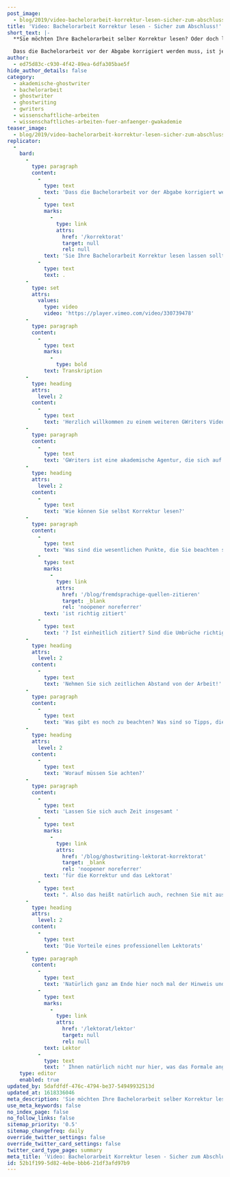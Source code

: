```yaml
---
post_image:
  - blog/2019/video-bachelorarbeit-korrektur-lesen-sicher-zum-abschluss/Bachelorarbeit_Korrektur_lesen.png
title: 'Video: Bachelorarbeit Korrektur lesen - Sicher zum Abschluss!'
short_text: |-
  **Sie möchten Ihre Bachelorarbeit selber Korrektur lesen? Oder doch lieber Korrektur lesen lassen? Bei GWriters erfahren Sie alles, was Sie wissen müssen!**

  Dass die Bachelorarbeit vor der Abgabe korrigiert werden muss, ist jedem Studierenden bekannt. Die Theorie erfolgreich in die Tat umzusetzen aber, fällt vielen schwer. In unserem neuesten Videobeitrag präsentieren wir Ihnen unsere Expertentipps, wie Sie selber bei Ihrer Bachelorarbeit Korrektur lesen können und wann Sie Ihre Bachelorarbeit Korrektur lesen lassen sollten...
author:
  - ed75d83c-c930-4f42-89ea-6dfa305bae5f
hide_author_details: false
category:
  - akademische-ghostwriter
  - bachelorarbeit
  - ghostwriter
  - ghostwriting
  - gwriters
  - wissenschaftliche-arbeiten
  - wissenschaftliches-arbeiten-fuer-anfaenger-gwakademie
teaser_image:
  - blog/2019/video-bachelorarbeit-korrektur-lesen-sicher-zum-abschluss/Bachelorarbeit_Korrektur_lesen.png
replicator:
  -
    bard:
      -
        type: paragraph
        content:
          -
            type: text
            text: 'Dass die Bachelorarbeit vor der Abgabe korrigiert werden muss, ist jedem Studierenden bekannt. Die Theorie erfolgreich in die Tat umzusetzen aber, fällt vielen schwer. In unserem neuesten Videobeitrag präsentieren wir Ihnen unsere Expertentipps, wie Sie selber bei Ihrer Bachelorarbeit Korrektur lesen können und wann '
          -
            type: text
            marks:
              -
                type: link
                attrs:
                  href: '/korrektorat'
                  target: null
                  rel: null
            text: 'Sie Ihre Bachelorarbeit Korrektur lesen lassen sollten'
          -
            type: text
            text: .
      -
        type: set
        attrs:
          values:
            type: video
            video: 'https://player.vimeo.com/video/330739478'
      -
        type: paragraph
        content:
          -
            type: text
            marks:
              -
                type: bold
            text: Transkription
      -
        type: heading
        attrs:
          level: 2
        content:
          -
            type: text
            text: 'Herzlich willkommen zu einem weiteren GWriters Videoblog!'
      -
        type: paragraph
        content:
          -
            type: text
            text: 'GWriters ist eine akademische Agentur, die sich auf Coaching, Lektorate und auch die Begleitung bei der Erstellung wissenschaftlicher Texte und Arbeiten, spezialisiert hat. Heute kommen wir zu einem ganz, ganz wichtigen Thema bei der Erstellung von wissenschaftlichen Arbeiten, auch bei Bachelorarbeiten natürlich, aber bei sämtlichen Arten von wissenschaftlichen Arbeiten. Nämlich das Thema Korrekturlesen. Viele scheuen das Geld für einen externen Lektor und sagen sich, "Ich kann doch meine Bachelorarbeit am Ende selbst Korrektur lesen." oder noch schlimmer, lesen sie sogar gar nicht Korrektur. Achtung, Achtung kann ich an dieser Stelle nur sagen. Fehler in einer Bachelorarbeit und sei es noch so kleine Zeichensetzungs- oder Rechtschreibfehler führen automatisch zu Notenabzug und das kann im Zweifelsfall mal bis zu einer ganzen Note Abzug bedeuten. Deswegen unbedingt Korrektur lesen. Und wenn Sie das Geld für einen professionellen Lektor nicht ausgeben möchten, dann selber machen.'
      -
        type: heading
        attrs:
          level: 2
        content:
          -
            type: text
            text: 'Wie können Sie selbst Korrektur lesen?'
      -
        type: paragraph
        content:
          -
            type: text
            text: 'Was sind die wesentlichen Punkte, die Sie beachten sollten? Sie sollten in dieser Reihenfolge vorgehen und auch nicht mischen. Das heißt in einem ersten Schritt lesen Sie die Bachelorarbeit Korrektur und konzentrieren sich nur auf Rechtschreibung, Grammatik und Zeichensetzung. In einem zweiten Schritt gehen Sie durch und korrigieren nur den Ausdruck. Das heißt, Sie konzentrieren sich einzig und allein auf den Ausdruck in Ihrer Bachelorarbeit. Dann machen Sie den nächsten Schritt. Den dritten Schritt, Sie konzentrieren sich nur auf das Format. Das heißt, Sie schauen, '
          -
            type: text
            marks:
              -
                type: link
                attrs:
                  href: '/blog/fremdsprachige-quellen-zitieren'
                  target: _blank
                  rel: 'noopener noreferrer'
            text: 'ist richtig zitiert'
          -
            type: text
            text: '? Ist einheitlich zitiert? Sind die Umbrüche richtig gesetzt? Habe ich die Formatvorgaben richtig angewendet? Und dort können Sie sogar noch einmal in Detailschritte gehen, wenn Sie jetzt beispielsweise erkennen, es gibt Fehler im Zitierstil. Dann machen Sie noch mal einen Extradurchgang, aber dann nur mit dem Zitierstil. Und der letzte Schritt, den Sie machen, Sie gleichen das Literaturverzeichnis ab, wenn Sie es nicht automatisch erstellt haben. Das heißt, Sie schauen, steht alle Literatur, die ich im Text verwendet habe, im Literaturverzeichnis? Und umgekehrt, also steht nicht zu viel Literatur im Literaturverzeichnis, die ich gar nicht verwendet habe, die ich dann also wieder löschen muss? Und natürlich auch, Sie prüfen, ist das Literaturverzeichnis nach den Formatvorgaben formatiert und ist es richtig einheitlich formatiert Sie sehen also, ganz, ganz wichtig an dieser Stelle sind gar nicht so sehr die einzelnen Inhalte, die natürlich auch, aber viel, viel wichtiger ist es einen Schritt nach dem anderen zu tun und sich immer nur auf einzelne Inhalte zu konzentrieren. Warum? Weil sich der Mensch, der Kopf einfach nicht auf mehrere Punkte gleichzeitig konzentrieren kann. Sie können sich nicht auf Format, auf Zeichensetzung und vielleicht auf den richtigen Zitierstil konzentrieren. Deswegen schauen Sie sich alle Punkte einzeln an.'
      -
        type: heading
        attrs:
          level: 2
        content:
          -
            type: text
            text: 'Nehmen Sie sich zeitlichen Abstand von der Arbeit!'
      -
        type: paragraph
        content:
          -
            type: text
            text: 'Was gibt es noch zu beachten? Was sind so Tipps, die Sie auf jeden Fall nachvollziehen sollten? Ganz wichtig, haben Sie einen ausreichenden zeitlichen Abstand zur Erstellung der Arbeit? Also, lassen Sie die Arbeit nach Fertigstellung ruhig mal zwei bis drei Tage liegen. Und nehmen Sie sie erst dann wieder in die Hand. Weil dann haben Sie auch inhaltlich und vom Kopf her einen Abstand erhalten, sodass Sie das auch mit, ja, wachem Auge wieder neu von vorne lesen können. Dann machen Sie alle Schritte auch zwei Mal. Insbesondere auch Sinn und Rechtschreibung sollten Sie immer zwei Mal durchgehen, weil man entdeckt immer wieder ein Stück weit neue Punkte und entdeckt dann vielleicht auch noch andere Punkte aus dem Bereich Ausdruck, Format und Zeichensetzung, wo man dann auch noch Verbesserungsmöglichkeiten findet. Und ganz, ganz, ganz zum Schluss, wenn Sie all diese Schritte durchgegangen sind, dann sollten Sie auch wirklich noch mal die Arbeit in Gänze lesen und einfach noch mal den Lesefluss auf sich wirken lassen. Wichtig ist auch, lesen Sie Kapitel immer einzeln. Sprich, wenn Sie das Lektorat, wenn Sie das Korrektorat machen, machen Sie all das, was ich Ihnen jetzt gezeigt habe, immer Kapitel für Kapitel. Und versuchen Sie nicht zu viel zu lesen.'
      -
        type: heading
        attrs:
          level: 2
        content:
          -
            type: text
            text: 'Worauf müssen Sie achten?'
      -
        type: paragraph
        content:
          -
            type: text
            text: 'Lassen Sie sich auch Zeit insgesamt '
          -
            type: text
            marks:
              -
                type: link
                attrs:
                  href: '/blog/ghostwriting-lektorat-korrektorat'
                  target: _blank
                  rel: 'noopener noreferrer'
            text: 'für die Korrektur und das Lektorat'
          -
            type: text
            text: ". Also das heißt natürlich auch, rechnen Sie mit ausreichend Zeit zwischen Fertigstellung Ihrer Arbeit und Abgabe der Arbeit.\_ Grob würde ich sagen, rechnen Sie mit mindestens einer Woche, die Sie sich hier noch mal Zeit nehmen sollten, weil denken Sie auch dran, Sie müssen die Arbeit binden. Sie müssen sie drucken.\_ Sie müssen sie dann gegebenenfalls noch per Post verschicken, wenn Sie sie nicht persönlich vorbeibringen. Also ganz, ganz wichtig, machen Sie da am Ende auch nicht den Fehler, dass dort Zeitdruck aufkommt und immer mal geht irgendetwas schief am Ende. Der PC stürzt ab, der Copyshop macht irgendeinen Fehler, was auch immer. Das heißt setzen Sie sich ganz am Ende hier nicht unter Druck. Wichtig also, hier beim Korrekturlesen, Schritt für Schritt durchgehen, sich immer nur auf die einzelnen Aspekte zu konzentrieren, nie alles zusammen machen. Das heißt immer: Rechtschreibung, Grammatik, Zeichensetzung, Ausdruck, Format, Literaturverzeichnis - all das separat machen, wenn Sie Ihre Bachelorarbeit Korrektur lesen. Und Sie merken sich, das Korrekturlesen einer Bachelorarbeit ist wie jedes Korrekturlesen einer wissenschaftlichen Arbeit ganz, ganz wichtig. Ganz, ganz elementar. Und sorgt am Ende wirklich auch für eine gute Note und auch für eine gute Laune bei Ihrem Korrektor. Weil wenn er anfängt zu lesen und auf der ersten Seite sind schon fünf Fehler, dann hat er automatisch schlechte Laune. Die Tipps, noch mal zur Wiederholung, ausreichend zeitlicher Abstand. Immer zwei Mal alles machen, insbesondere Sinn und Rechtschreibung. Und ganz wichtig, Kapitel einzeln Korrektur lesen."
      -
        type: heading
        attrs:
          level: 2
        content:
          -
            type: text
            text: 'Die Vorteile eines professionellen Lektorats'
      -
        type: paragraph
        content:
          -
            type: text
            text: 'Natürlich ganz am Ende hier noch mal der Hinweis und ganz wichtig zu empfehlen ist auf jeden Fall immer der Einsatz eines professionellen Lektors, eines professionellen Lektorats. Weil dieser hat einfach Abstand zu dem Text und er ist einfach sprachlicher Profi. Das heißt ich kann Ihnen am Ende wirklich nur empfehlen, nehmen Sie das Geld in die Hand, nutzen Sie das. Das kann Ihnen mit Sicherheit am Ende bis zu einer gesamten Note noch mal bringen, weil ein '
          -
            type: text
            marks:
              -
                type: link
                attrs:
                  href: '/lektorat/lektor'
                  target: null
                  rel: null
            text: Lektor
          -
            type: text
            text: ' Ihnen natürlich nicht nur hier, was das Formale angeht Feedback gibt, sondern, gerade bei einem Fachlektorat, Ihnen sicherlich auch noch mal fachliches Feedback geben kann. An welcher Stelle Sie vielleicht Umbrüche vielleicht noch besser schärfen sollten oder, wo es vielleicht auch Brüche in der Logik, in der Argumentation gibt. Wenn Sie hier Unterstützung benötigen, dann ist GWriters natürlich sehr, sehr gerne Ihr Ansprechpartner. Sowohl was reine Lektorat im Sinn eines Korrektorat angeht, aber auch, was inhaltliche Fachlektorate angeht, die also neben dieser reinen Prüfung von Formalitäten auch noch inhaltliche Hinweise enthalten. In diesem Sinne wünsche ich Ihnen viel Glück, viel Erfolg bei Ihrer Bachelorarbeit. Und denken Sie daran, am Ende immer Korrektur lesen, sei es selbst oder, wie wir es empfehlen würden, auf jeden Fall über einen professionellen Lektor.'
    type: editor
    enabled: true
updated_by: 5dafdfdf-476c-4794-be37-54949932513d
updated_at: 1618336046
meta_description: 'Sie möchten Ihre Bachelorarbeit selber Korrektur lesen? Oder doch lieber Korrektur lesen lassen? Bei GWriters erfahren Sie alles, was Sie wissen müssen!'
use_meta_keywords: false
no_index_page: false
no_follow_links: false
sitemap_priority: '0.5'
sitemap_changefreq: daily
override_twitter_settings: false
override_twitter_card_settings: false
twitter_card_type_page: summary
meta_title: 'Video: Bachelorarbeit Korrektur lesen - Sicher zum Abschluss! • GWriters.de'
id: 52b1f199-5d82-4ebe-bbb6-21df3afd97b9
---
```


